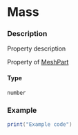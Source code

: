 # Mass
### Description
Property description

Property of [MeshPart](/classes/MeshPart/)

#### Type
`number`

### Example
```lua
print("Example code")
```
